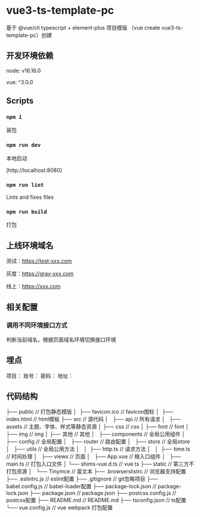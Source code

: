 # vue3-ts-template-pc

基于 @vue/cli typescript + element-plus 项目模版 （vue create vue3-ts-template-pc）创建

## 开发环境依赖

node: v16.16.0

vue: ^3.0.0

## Scripts

### `npm i`

装包

### `npm run dev`

本地启动

[http://localhost:8080]

### `npm run lint`

Lints and fixes files

### `npm run build`

打包

## 上线环境域名

测试：https://test-xxx.com

灰度：https://gray-xxx.com

线上：https://xxx.com

## 相关配置

### 调用不同环境接口方式

判断当前域名，根据页面域名环境切换接口环境

## 埋点

项目：
账号：
密码：
地址：

## 代码结构

├── public                      // 打包静态模版
│   ├── favicon.ico             // favicon图标
│   ├── index.html              // html模板
├── src                         // 源代码
│   ├── api                     // 所有请求
│   ├── assets                  // 主题、字体、样式等静态资源
│       ├── css                 // css
│       ├── font                // font
│       ├── img                 // img
│       ├── 其他                 // 其他
│   ├── components              // 全局公用组件
│   ├── config                  // 全局配置
│   ├── router                  // 路由配置
│   ├── store                   // 全局store
│   ├── utils                   // 全局公用方法
│   │   ├── http.ts             // 请求方法
│   │   ├── time.ts             // 时间处理
│   ├── views                   // 页面
│   ├── App.vue                 // 根入口组件
│   ├── main.ts                 // 打包入口文件
│   └── shims-vue.d.ts          // vue ts
├── static                      // 第三方不打包资源
│   └── Tinymce                 // 富文本
├── .browserslistrc             // 浏览器支持配置
├── .eslintrc.js                // eslint配置
├── .gitignore                  // git忽略项目
├── babel.config.js             // babel-loader配置
├── package-lock.json           // package-lock.json
├── package.json                // package.json
├── postcss.config.js           // postcss配置
├── README.md                   // README.md
├── tsconfig.json               // ts配置
└── vue.config.js               // vue webpack 打包配置
